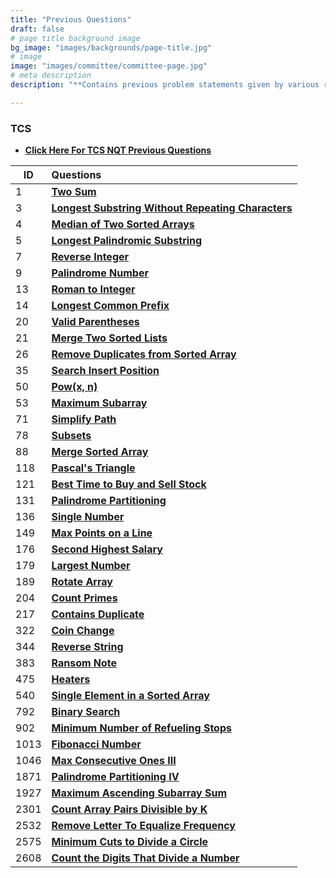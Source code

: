 ```yaml
---
title: "Previous Questions"
draft: false
# page title background image
bg_image: "images/backgrounds/page-title.jpg"
# image
image: "images/committee/committee-page.jpg"
# meta description
description: "**Contains previous problem statements given by various recruitors during their selection process.**"

---
```

### TCS
- **[Click Here For TCS NQT Previous Questions](https://drive.google.com/file/d/1Gbch30otFeSBtSJwc41PtKxhNlO5QMJi/view?usp=drivesdk)**

| ID   | Questions                                                                                                                               |
|------|:-------------------------------------------------------------------------------------------------------------------------------------------------|
| 1    | **[Two Sum](https://leetcode.com/problems/two-sum/description/)**                                                                               |
| 3    | **[Longest Substring Without Repeating Characters](https://leetcode.com/problems/longest-substring-without-repeating-characters/description/)** |
| 4    | **[Median of Two Sorted Arrays](https://leetcode.com/problems/median-of-two-sorted-arrays/description/)**                                       |
| 5    | **[Longest Palindromic Substring](https://leetcode.com/problems/longest-palindromic-substring/description/)**                                   |
| 7    | **[Reverse Integer](https://leetcode.com/problems/reverse-integer/description/)**                                                               |
| 9    | **[Palindrome Number](https://leetcode.com/problems/palindrome-number/description/)**                                                           |
| 13   | **[Roman to Integer](https://leetcode.com/problems/roman-to-integer/description/)**                                                             |
| 14   | **[Longest Common Prefix](https://leetcode.com/problems/longest-common-prefix/description/)**                                                   |
| 20   | **[Valid Parentheses](https://leetcode.com/problems/valid-parentheses/description/)**                                                           |
| 21   | **[Merge Two Sorted Lists](https://leetcode.com/problems/merge-two-sorted-lists/description/)**                                                 |
| 26   | **[Remove Duplicates from Sorted Array](https://leetcode.com/problems/remove-duplicates-from-sorted-array/description/)**                       |
| 35   | **[Search Insert Position](https://leetcode.com/problems/search-insert-position/description/)**                                                 |
| 50   | **[Pow(x, n)](https://leetcode.com/problems/powx-n/description/)**                                                                              |
| 53   | **[Maximum Subarray](https://leetcode.com/problems/maximum-subarray/description/)**                                                             |
| 71   | **[Simplify Path](https://leetcode.com/problems/simplify-path/description/)**                                                                   |
| 78   | **[Subsets](https://leetcode.com/problems/subsets/description/)**                                                                               |
| 88   | **[Merge Sorted Array](https://leetcode.com/problems/merge-sorted-array/description/)**                                                         |
| 118  | **[Pascal's Triangle](https://leetcode.com/problems/pascals-triangle/description/)**                                                            |
| 121  | **[Best Time to Buy and Sell Stock](https://leetcode.com/problems/best-time-to-buy-and-sell-stock/description/)**                               |
| 131  | **[Palindrome Partitioning](https://leetcode.com/problems/palindrome-partitioning/description/)**                                               |
| 136  | **[Single Number](https://leetcode.com/problems/single-number/description/)**                                                                   |
| 149  | **[Max Points on a Line](https://leetcode.com/problems/max-points-on-a-line/description/)**                                                     |
| 176  | **[Second Highest Salary](https://leetcode.com/problems/second-highest-salary/description/)**                                                   |
| 179  | **[Largest Number](https://leetcode.com/problems/largest-number/description/)**                                                                 |
| 189  | **[Rotate Array](https://leetcode.com/problems/rotate-array/description/)**                                                                     |
| 204  | **[Count Primes](https://leetcode.com/problems/count-primes/description/)**                                                                     |
| 217  | **[Contains Duplicate](https://leetcode.com/problems/contains-duplicate/description/)**                                                         |
| 322  | **[Coin Change](https://leetcode.com/problems/coin-change/description/)**                                                                       |
| 344  | **[Reverse String](https://leetcode.com/problems/reverse-string/description/)**                                                                 |
| 383  | **[Ransom Note](https://leetcode.com/problems/ransom-note/description/)**                                                                       |
| 475  | **[Heaters](https://leetcode.com/problems/heaters/description/)**                                                                               |
| 540  | **[Single Element in a Sorted Array](https://leetcode.com/problems/single-element-in-a-sorted-array/description/)**                             |
| 792  | **[Binary Search](https://leetcode.com/problems/binary-search/description/)**                                                                   |
| 902  | **[Minimum Number of Refueling Stops](https://leetcode.com/problems/minimum-number-of-refueling-stops/description/)**                           |
| 1013 | **[Fibonacci Number](https://leetcode.com/problems/fibonacci-number/description/)**                                                             |
| 1046 | **[Max Consecutive Ones III](https://leetcode.com/problems/max-consecutive-ones-iii/description/)**                                             |
| 1871 | **[Palindrome Partitioning IV](https://leetcode.com/problems/palindrome-partitioning-iv/description/)**                                         |
| 1927 | **[Maximum Ascending Subarray Sum](https://leetcode.com/problems/maximum-ascending-subarray-sum/description/)**                                 |
| 2301 | **[Count Array Pairs Divisible by K](https://leetcode.com/problems/count-array-pairs-divisible-by-k/description/)**                             |
| 2532 | **[Remove Letter To Equalize Frequency](https://leetcode.com/problems/remove-letter-to-equalize-frequency/description/)**                       |
| 2575 | **[Minimum Cuts to Divide a Circle](https://leetcode.com/problems/minimum-cuts-to-divide-a-circle/description/)**                               |
| 2608 | **[Count the Digits That Divide a Number](https://leetcode.com/problems/count-the-digits-that-divide-a-number/description/)**                   |
